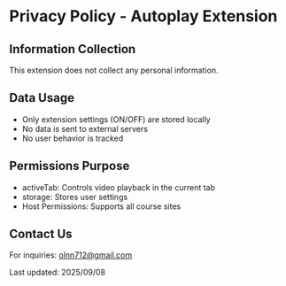# Privacy Policy - Autoplay Extension

## Information Collection

This extension does not collect any personal information.

## Data Usage

- Only extension settings (ON/OFF) are stored locally
- No data is sent to external servers
- No user behavior is tracked

## Permissions Purpose

- activeTab: Controls video playback in the current tab
- storage: Stores user settings
- Host Permissions: Supports all course sites

## Contact Us

For inquiries: olnn712@gmail.com

Last updated: 2025/09/08

